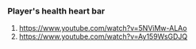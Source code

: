 
### Player's health heart bar
1. https://www.youtube.com/watch?v=5NViMw-ALAo
2. https://www.youtube.com/watch?v=Ay159WsGDJQ
